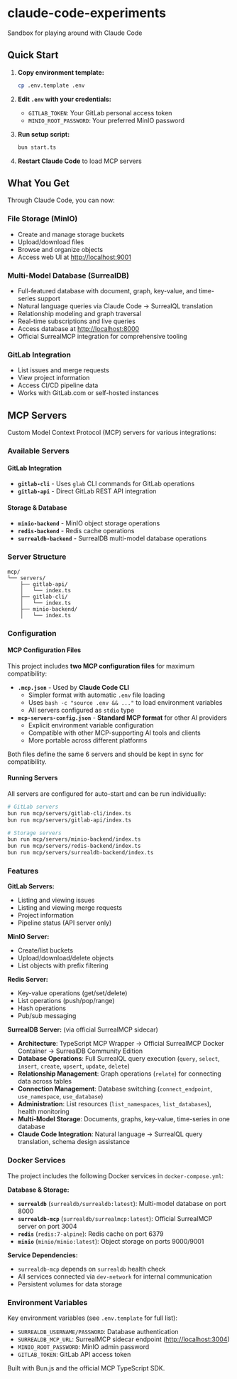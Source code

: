 # claude-code-experiments

Sandbox for playing around with Claude Code

## Quick Start

1. **Copy environment template:**

   ```bash
   cp .env.template .env
   ```

2. **Edit `.env` with your credentials:**
   - `GITLAB_TOKEN`: Your GitLab personal access token
   - `MINIO_ROOT_PASSWORD`: Your preferred MinIO password

3. **Run setup script:**

   ```bash
   bun start.ts
   ```

4. **Restart Claude Code** to load MCP servers

## What You Get

Through Claude Code, you can now:

### **File Storage (MinIO)**

- Create and manage storage buckets
- Upload/download files
- Browse and organize objects
- Access web UI at <http://localhost:9001>

### **Multi-Model Database (SurrealDB)**

- Full-featured database with document, graph, key-value, and time-series
  support
- Natural language queries via Claude Code → SurrealQL translation
- Relationship modeling and graph traversal
- Real-time subscriptions and live queries
- Access database at <http://localhost:8000>
- Official SurrealMCP integration for comprehensive tooling

### **GitLab Integration**

- List issues and merge requests
- View project information
- Access CI/CD pipeline data
- Works with GitLab.com or self-hosted instances

## MCP Servers

Custom Model Context Protocol (MCP) servers for various integrations:

### Available Servers

#### GitLab Integration

- **`gitlab-cli`** - Uses `glab` CLI commands for GitLab operations
- **`gitlab-api`** - Direct GitLab REST API integration

#### Storage & Database

- **`minio-backend`** - MinIO object storage operations
- **`redis-backend`** - Redis cache operations
- **`surrealdb-backend`** - SurrealDB multi-model database operations

### Server Structure

```text
mcp/
└── servers/
    ├── gitlab-api/
    │   └── index.ts
    ├── gitlab-cli/
    │   └── index.ts
    ├── minio-backend/
    │   └── index.ts
```

### Configuration

#### MCP Configuration Files

This project includes **two MCP configuration files** for maximum compatibility:

- **`.mcp.json`** - Used by **Claude Code CLI**
  - Simpler format with automatic `.env` file loading
  - Uses `bash -c "source .env && ..."` to load environment variables
  - All servers configured as `stdio` type
- **`mcp-servers-config.json`** - **Standard MCP format** for other AI providers
  - Explicit environment variable configuration
  - Compatible with other MCP-supporting AI tools and clients
  - More portable across different platforms

Both files define the same 6 servers and should be kept in sync for
compatibility.

#### Running Servers

All servers are configured for auto-start and can be run individually:

```bash
# GitLab servers
bun run mcp/servers/gitlab-cli/index.ts
bun run mcp/servers/gitlab-api/index.ts

# Storage servers
bun run mcp/servers/minio-backend/index.ts
bun run mcp/servers/redis-backend/index.ts
bun run mcp/servers/surrealdb-backend/index.ts
```

### Features

**GitLab Servers:**

- Listing and viewing issues
- Listing and viewing merge requests
- Project information
- Pipeline status (API server only)

**MinIO Server:**

- Create/list buckets
- Upload/download/delete objects
- List objects with prefix filtering

**Redis Server:**

- Key-value operations (get/set/delete)
- List operations (push/pop/range)
- Hash operations
- Pub/sub messaging

**SurrealDB Server:** (via official SurrealMCP sidecar)

- **Architecture**: TypeScript MCP Wrapper → Official SurrealMCP Docker
  Container → SurrealDB Community Edition
- **Database Operations**: Full SurrealQL query execution (`query`, `select`,
  `insert`, `create`, `upsert`, `update`, `delete`)
- **Relationship Management**: Graph operations (`relate`) for connecting data
  across tables
- **Connection Management**: Database switching (`connect_endpoint`,
  `use_namespace`, `use_database`)
- **Administration**: List resources (`list_namespaces`, `list_databases`),
  health monitoring
- **Multi-Model Storage**: Documents, graphs, key-value, time-series in one
  database
- **Claude Code Integration**: Natural language → SurrealQL query translation,
  schema design assistance

### Docker Services

The project includes the following Docker services in `docker-compose.yml`:

**Database & Storage:**

- **`surrealdb`** (`surrealdb/surrealdb:latest`): Multi-model database on port
  8000
- **`surrealdb-mcp`** (`surrealdb/surrealmcp:latest`): Official SurrealMCP
  server on port 3004
- **`redis`** (`redis:7-alpine`): Redis cache on port 6379
- **`minio`** (`minio/minio:latest`): Object storage on ports 9000/9001

**Service Dependencies:**

- `surrealdb-mcp` depends on `surrealdb` health check
- All services connected via `dev-network` for internal communication
- Persistent volumes for data storage

### Environment Variables

Key environment variables (see `.env.template` for full list):

- `SURREALDB_USERNAME/PASSWORD`: Database authentication
- `SURREALDB_MCP_URL`: SurrealMCP sidecar endpoint (<http://localhost:3004>)
- `MINIO_ROOT_PASSWORD`: MinIO admin password
- `GITLAB_TOKEN`: GitLab API access token

Built with Bun.js and the official MCP TypeScript SDK.
